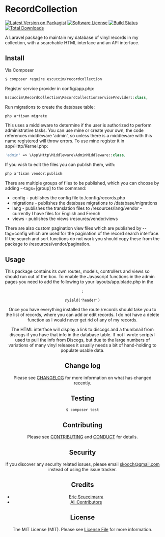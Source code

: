 # RecordCollection

[![Latest Version on Packagist][ico-version]][link-packagist]
[![Software License][ico-license]](LICENSE.md)
[![Build Status][ico-travis]][link-travis]
[![Total Downloads][ico-downloads]][link-downloads]

A Laravel package to maintain my database of vinyl records in my collection, with a searchable HTML interface and an API interface.

## Install

Via Composer

``` bash
$ composer require escuccim/recordcollection
```

Register service provider in config/app.php:
```php
Escuccim\RecordCollection\RecordCollectionServiceProvider::class,
```

Run migrations to create the database table:
```bash
php artisan migrate
```

This uses a middleware to determine if the user is authorized to perform administrative tasks. You can use mine or create your own, the code references middleware 'admin', so unless there is a middleware with this name registered will throw errors. To use mine register it in app/Http/Kernel.php:
```php
'admin' => \App\Http\Middleware\AdminMiddleware::class,
```

If you wish to edit the files you can publish them, with:
```bash
php artisan vendor:publish
```

There are multiple groups of files to be published, which you can choose by adding --tags=[group] to the command:
- config - publishes the config file to /config/records.php
- migrations - publishes the database migrations to /database/migrations
- lang - publishes the translation files to /resources/lang/vendor - currently I have files for English and French
- views - publishes the views /resoures/vendor/views

There are also custom pagination view files which are published by --tag=config which are used for the pagination of the record search interface. If the search and sort functions do not work you should copy these from the package to /resources/vendor/pagination.

## Usage
This package contains its own routes, models, controllers and views so should run out of the box. To enable the Javascript functions in the admin pages you need to add the following to your layouts/app.blade.php in the <header>:
```
@yield('header')
```

Once you have everything installed the route /records should take you to the list of records, where you can add or edit records. I do not have a delete function as I would never get rid of any of my records.

The HTML interface will display a link to discogs and a thumbnail from discogs if you have that info in the database table. If not I wrote scripts I used to pull the info from Discogs, but due to the large numbers of variations of many vinyl releases it usually needs a bit of hand-holding to populate usable data.

## Change log

Please see [CHANGELOG](CHANGELOG.md) for more information on what has changed recently.

## Testing

``` bash
$ composer test
```

## Contributing

Please see [CONTRIBUTING](CONTRIBUTING.md) and [CONDUCT](CONDUCT.md) for details.

## Security

If you discover any security related issues, please email skooch@gmail.com instead of using the issue tracker.

## Credits

- [Eric Scuccimarra][link-author]
- [All Contributors][link-contributors]

## License

The MIT License (MIT). Please see [License File](LICENSE.md) for more information.

[ico-version]: https://img.shields.io/packagist/v/escuccim/recordcollection.svg?style=flat-square
[ico-license]: https://img.shields.io/badge/license-MIT-brightgreen.svg?style=flat-square
[ico-travis]: https://img.shields.io/travis/escuccim/RecordCollection/master.svg?style=flat-square
[ico-scrutinizer]: https://img.shields.io/scrutinizer/coverage/g/escuccim/RecordCollection.svg?style=flat-square
[ico-code-quality]: https://img.shields.io/scrutinizer/g/escuccim/RecordCollection.svg?style=flat-square
[ico-downloads]: https://img.shields.io/packagist/dt/escuccim/recordcollection.svg?style=flat-square

[link-packagist]: https://packagist.org/packages/escuccim/recordcollection
[link-travis]: https://travis-ci.org/escuccim/recordcollection
[link-scrutinizer]: https://scrutinizer-ci.com/g/escuccim/recordcollection/code-structure
[link-code-quality]: https://scrutinizer-ci.com/g/escuccim/recordcollection
[link-downloads]: https://packagist.org/packages/escuccim/recordcollection
[link-author]: https://github.com/escuccim
[link-contributors]: ../../contributors
